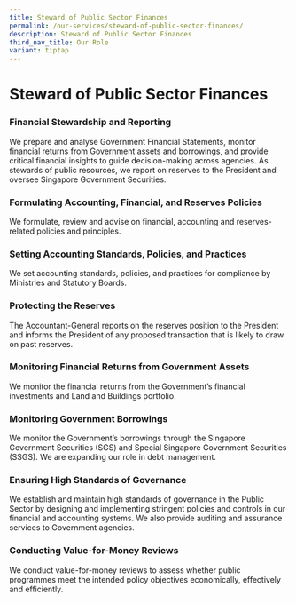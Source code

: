 ```yaml
---
title: Steward of Public Sector Finances
permalink: /our-services/steward-of-public-sector-finances/
description: Steward of Public Sector Finances
third_nav_title: Our Role
variant: tiptap
---
```

<h1>Steward of Public Sector Finances</h1>
<h3>Financial Stewardship and Reporting</h3>
<p>We prepare and analyse Government Financial Statements, monitor financial
returns from Government assets and borrowings, and provide critical financial
insights to guide decision-making across agencies. As stewards of public
resources, we report on reserves to the President and oversee Singapore
Government Securities.</p>
<h3>Formulating Accounting, Financial, and Reserves Policies</h3>
<p>We formulate, review and advise on financial, accounting and reserves-related
policies and principles.</p>
<h3>Setting Accounting Standards, Policies, and Practices</h3>
<p>We set accounting standards, policies, and practices for compliance by
Ministries and Statutory Boards.</p>
<h3>Protecting the Reserves</h3>
<p>The Accountant-General reports on the reserves position to the President
and informs the President of any proposed transaction that is likely to
draw on past reserves.</p>
<h3>Monitoring Financial Returns from Government Assets</h3>
<p>We monitor the financial returns from the Government’s financial investments
and Land and Buildings portfolio.</p>
<h3>Monitoring Government Borrowings</h3>
<p>We monitor the Government’s borrowings through the Singapore Government
Securities (SGS) and Special Singapore Government Securities (SSGS). We
are expanding our role in debt management.</p>
<h3>Ensuring High Standards of Governance</h3>
<p>We establish and maintain high standards of governance in the Public Sector
by designing and implementing stringent policies and controls in our financial
and accounting systems. We also provide auditing and assurance services
to Government agencies.</p>
<h3>Conducting Value-for-Money Reviews</h3>
<p>We conduct value-for-money reviews to assess whether public programmes
meet the intended policy objectives economically, effectively and efficiently.</p>